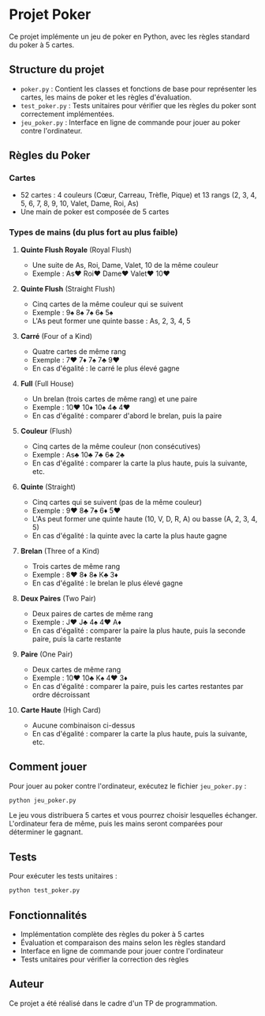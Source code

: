 # Projet Poker

Ce projet implémente un jeu de poker en Python, avec les règles standard du poker à 5 cartes.

## Structure du projet

- `poker.py` : Contient les classes et fonctions de base pour représenter les cartes, les mains de poker et les règles d'évaluation.
- `test_poker.py` : Tests unitaires pour vérifier que les règles du poker sont correctement implémentées.
- `jeu_poker.py` : Interface en ligne de commande pour jouer au poker contre l'ordinateur.

## Règles du Poker

### Cartes
- 52 cartes : 4 couleurs (Cœur, Carreau, Trèfle, Pique) et 13 rangs (2, 3, 4, 5, 6, 7, 8, 9, 10, Valet, Dame, Roi, As)
- Une main de poker est composée de 5 cartes

### Types de mains (du plus fort au plus faible)

1. **Quinte Flush Royale** (Royal Flush)
   - Une suite de As, Roi, Dame, Valet, 10 de la même couleur
   - Exemple : As♥ Roi♥ Dame♥ Valet♥ 10♥

2. **Quinte Flush** (Straight Flush)
   - Cinq cartes de la même couleur qui se suivent
   - Exemple : 9♠ 8♠ 7♠ 6♠ 5♠
   - L'As peut former une quinte basse : As, 2, 3, 4, 5

3. **Carré** (Four of a Kind)
   - Quatre cartes de même rang
   - Exemple : 7♥ 7♦ 7♠ 7♣ 9♥
   - En cas d'égalité : le carré le plus élevé gagne

4. **Full** (Full House)
   - Un brelan (trois cartes de même rang) et une paire
   - Exemple : 10♥ 10♦ 10♠ 4♣ 4♥
   - En cas d'égalité : comparer d'abord le brelan, puis la paire

5. **Couleur** (Flush)
   - Cinq cartes de la même couleur (non consécutives)
   - Exemple : As♣ 10♣ 7♣ 6♣ 2♣
   - En cas d'égalité : comparer la carte la plus haute, puis la suivante, etc.

6. **Quinte** (Straight)
   - Cinq cartes qui se suivent (pas de la même couleur)
   - Exemple : 9♥ 8♣ 7♠ 6♦ 5♥
   - L'As peut former une quinte haute (10, V, D, R, A) ou basse (A, 2, 3, 4, 5)
   - En cas d'égalité : la quinte avec la carte la plus haute gagne

7. **Brelan** (Three of a Kind)
   - Trois cartes de même rang
   - Exemple : 8♥ 8♦ 8♠ K♣ 3♦
   - En cas d'égalité : le brelan le plus élevé gagne

8. **Deux Paires** (Two Pair)
   - Deux paires de cartes de même rang
   - Exemple : J♥ J♣ 4♠ 4♥ A♦
   - En cas d'égalité : comparer la paire la plus haute, puis la seconde paire, puis la carte restante

9. **Paire** (One Pair)
   - Deux cartes de même rang
   - Exemple : 10♥ 10♣ K♠ 4♥ 3♦
   - En cas d'égalité : comparer la paire, puis les cartes restantes par ordre décroissant

10. **Carte Haute** (High Card)
    - Aucune combinaison ci-dessus
    - En cas d'égalité : comparer la carte la plus haute, puis la suivante, etc.

## Comment jouer

Pour jouer au poker contre l'ordinateur, exécutez le fichier `jeu_poker.py` :

```bash
python jeu_poker.py
```

Le jeu vous distribuera 5 cartes et vous pourrez choisir lesquelles échanger. L'ordinateur fera de même, puis les mains seront comparées pour déterminer le gagnant.

## Tests

Pour exécuter les tests unitaires :

```bash
python test_poker.py
```

## Fonctionnalités

- Implémentation complète des règles du poker à 5 cartes
- Évaluation et comparaison des mains selon les règles standard
- Interface en ligne de commande pour jouer contre l'ordinateur
- Tests unitaires pour vérifier la correction des règles

## Auteur

Ce projet a été réalisé dans le cadre d'un TP de programmation. 
